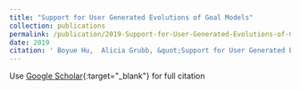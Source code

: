 ```yaml
---
title: "Support for User Generated Evolutions of Goal Models"
collection: publications
permalink: /publication/2019-Support-for-User-Generated-Evolutions-of-Goal-Models
date: 2019
citation: ' Boyue Hu,  Alicia Grubb, &quot;Support for User Generated Evolutions of Goal Models.&quot;, 2019.'
---
```

Use [Google Scholar](https://scholar.google.com/scholar?q=Support+for+User+Generated+Evolutions+of+Goal+Models){:target="_blank"} for full citation